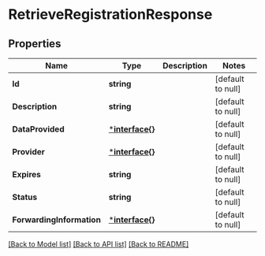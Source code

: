 # RetrieveRegistrationResponse

## Properties
Name | Type | Description | Notes
------------ | ------------- | ------------- | -------------
**Id** | **string** |  | [default to null]
**Description** | **string** |  | [default to null]
**DataProvided** | [***interface{}**](interface{}.md) |  | [default to null]
**Provider** | [***interface{}**](interface{}.md) |  | [default to null]
**Expires** | **string** |  | [default to null]
**Status** | **string** |  | [default to null]
**ForwardingInformation** | [***interface{}**](interface{}.md) |  | [default to null]

[[Back to Model list]](../README.md#documentation-for-models) [[Back to API list]](../README.md#documentation-for-api-endpoints) [[Back to README]](../README.md)


